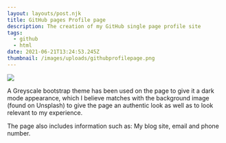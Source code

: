 ```yaml
---
layout: layouts/post.njk
title: GitHub pages Profile page
description: The creation of my GitHub single page profile site
tags:
  - github
  - html
date: 2021-06-21T13:24:53.245Z
thumbnail: /images/uploads/githubprofilepage.png
---
```

![](/images/uploads/githubprofilepage.png)

A Greyscale bootstrap theme has been used on the page to give it a dark mode appearance, which I believe matches with the background image (found on Unsplash) to give the page an authentic look as well as to look relevant to my experience.

The page also includes information such as: My blog site, email and phone number.